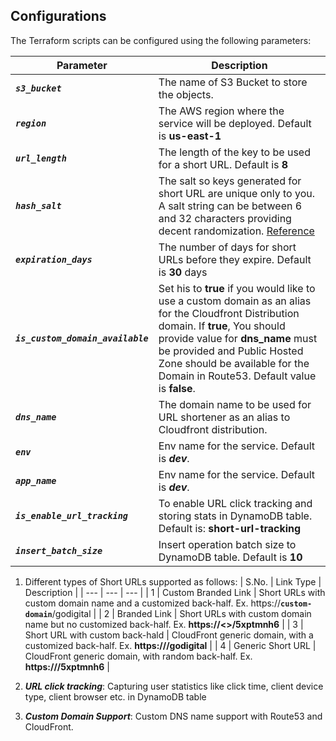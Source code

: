 ##  Configurations
The Terraform scripts can be configured using the following parameters:

| Parameter | Description |
| --- | --- |
| ***`s3_bucket`*** | The name of S3 Bucket to store the objects. |
| ***`region`*** | The AWS region where the service will be deployed. Default is **us-east-1** |
| ***`url_length`*** | The length of the key to be used for a short URL. Default is **8** |
| ***`hash_salt`*** | The salt so keys generated for short URL are unique only to you. A salt string can be between 6 and 32 characters providing decent randomization. [Reference](https://hashids.org/python/) |
| ***`expiration_days`*** | The number of days for short URLs before they expire. Default is **30** days |
| ***`is_custom_domain_available`*** | Set his to **true** if you would like to use a custom domain as an alias for the Cloudfront Distribution domain. If **true**, You should provide value for **dns_name** must be provided and Public Hosted Zone should be available for the Domain in Route53. Default value is **false**. |
| ***`dns_name`*** | The domain name to be used for URL shortener as an alias to Cloudfront distribution. |
| ***`env`*** | Env name for the service. Default is ***dev***. |
| ***`app_name`*** | Env name for the service. Default is ***dev***. |
| ***`is_enable_url_tracking`*** | To enable URL click tracking and storing stats in DynamoDB table. Default is: **short-url-tracking** |
| ***`insert_batch_size`*** | Insert operation batch size to DynamoDB table. Default is **10** |



1) Different types of Short URLs supported as follows:
    | S.No. | Link Type | Description |
    | --- | --- | --- |
    | 1 | Custom Branded Link | Short URLs with custom domain name and a customized back-half. Ex. https://**`custom-domain`**/godigital |
    | 2 | Branded Link | Short URLs with custom domain name but no customized back-half. Ex. **https://<<custom-domain>>/5xptmnh6** |
    | 3 | Short URL with custom back-hald | CloudFront generic domain, with a customized back-half. Ex. **https://<cloudfront-domain>/godigital** |
    | 4 | Generic Short URL | CloudFront generic domain, with random back-half. Ex. **https://<cloudfront-domain>/5xptmnh6** |
 
2) ***URL click tracking***: Capturing user statistics like click time, client device type, client browser etc. in DynamoDB table 
3) ***Custom Domain Support***: Custom DNS name support with Route53 and CloudFront.
